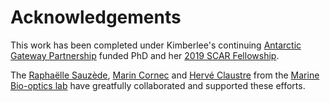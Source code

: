 # Acknowledgements

This work has been completed under Kimberlee's continuing [Antarctic Gateway Partnership](https://www.imas.utas.edu.au/antarctic-gateway-partnership) funded PhD and her [2019 SCAR Fellowship](https://www.scar.org/awards/fellowships/overview/).

The [Raphaëlle Sauzède](https://www.researchgate.net/profile/Raphaelle_Sauzede), [Marin Cornec](https://www.researchgate.net/profile/Marin_Cornec) and [Hervé Claustre](https://www.researchgate.net/profile/Herve_Claustre) from the [Marine Bio-optics lab](http://omtab.obs-vlfr.fr/index.htm) have greatfully collaborated and supported these efforts.

